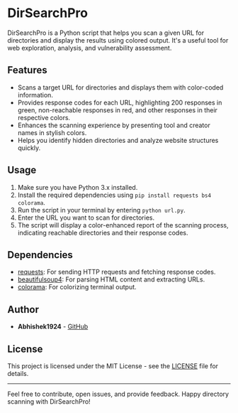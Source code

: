 # DirSearchPro

DirSearchPro is a Python script that helps you scan a given URL for directories and display the results using colored output. It's a useful tool for web exploration, analysis, and vulnerability assessment.

## Features

- Scans a target URL for directories and displays them with color-coded information.
- Provides response codes for each URL, highlighting 200 responses in green, non-reachable responses in red, and other responses in their respective colors.
- Enhances the scanning experience by presenting tool and creator names in stylish colors.
- Helps you identify hidden directories and analyze website structures quickly.

## Usage

1. Make sure you have Python 3.x installed.
2. Install the required dependencies using `pip install requests bs4 colorama`.
3. Run the script in your terminal by entering `python url.py`.
4. Enter the URL you want to scan for directories.
5. The script will display a color-enhanced report of the scanning process, indicating reachable directories and their response codes.

## Dependencies

- [requests](https://pypi.org/project/requests/): For sending HTTP requests and fetching response codes.
- [beautifulsoup4](https://pypi.org/project/beautifulsoup4/): For parsing HTML content and extracting URLs.
- [colorama](https://pypi.org/project/colorama/): For colorizing terminal output.

## Author

- **Abhishek1924** - [GitHub](https://github.com/Abhishek1924)

## License

This project is licensed under the MIT License - see the [LICENSE](LICENSE) file for details.

---

Feel free to contribute, open issues, and provide feedback. Happy directory scanning with DirSearchPro!
